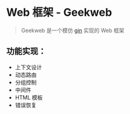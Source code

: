 # Web 框架 - Geekweb

> Geekweb 是一个模仿 [gin](https://github.com/gin-gonic/gin) 实现的 Web 框架

## 功能实现：

- 上下文设计
- 动态路由
- 分组控制
- 中间件
- HTML 模板
- 错误恢复
